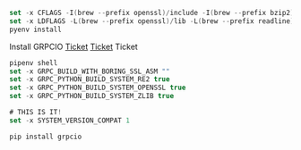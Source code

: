 ```swift
set -x CFLAGS -I(brew --prefix openssl)/include -I(brew --prefix bzip2)/include -I(brew --prefix readline)/include -I(xcrun --show-sdk-path)/usr/include
set -x LDFLAGS -L(brew --prefix openssl)/lib -L(brew --prefix readline)/lib -L(brew --prefix zlib)/lib -L(brew --prefix bzip2)/lib
pyenv install
```

Install GRPCIO [Ticket](https://github.com/grpc/grpc/issues/24677) [Ticket](https://github.com/grpc/grpc/issues/24248) Ticket

```swift
pipenv shell
set -x GRPC_BUILD_WITH_BORING_SSL_ASM ""
set -x GRPC_PYTHON_BUILD_SYSTEM_RE2 true
set -x GRPC_PYTHON_BUILD_SYSTEM_OPENSSL true
set -x GRPC_PYTHON_BUILD_SYSTEM_ZLIB true

# THIS IS IT!
set -x SYSTEM_VERSION_COMPAT 1

pip install grpcio
```



